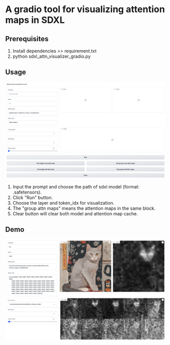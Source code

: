 # A gradio tool for visualizing attention maps in SDXL

## Prerequisites
1. Install dependencies >> requirement.txt
2. python sdxl_attn_visualizer_gradio.py

## Usage
![./docs/page.png](./docs/page.png)
1. Input the prompt and choose the path of sdxl model (format: .safetensors).
2. Click "Run" button.
3. Choose the layer and token_idx for visualization.
4. The "group attn maps" means the attention maps in the same block.
5. Clear button will clear both model and attention map cache. 

## Demo
![./docs/demo.png](./docs/demo.png)

